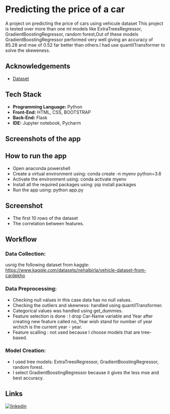 
# Predicting the price of a car

A project on predicting the price of cars using 
vehicule dataset This project is tested over more than one ml models like ExtraTreesRegressor, 
GradientBoostingRegressor, random forest,Out of these 
models GradientBoostingRegressor performed very well giving an accuracy of 85.28 
and mse of 0.52 far better than others.I had use quantilTransformer to solve the skeweness. 


## Acknowledgements

 - [Dataset](https://www.kaggle.com/datasets/nehalbirla/vehicle-dataset-from-cardekho)


## Tech Stack

- **Programming Language:** Python
- **Front-End:** HTML, CSS, BOOTSTRAP
- **Back-End:** Flask
- **IDE:** Jupyter notebook, Pycharm




## Screenshots of the app

## How to run the app
- Open anaconda powershell
- Create a virtual environment using: conda create -n myenv python=3.6
- Activate the environment using: conda activate myenv
- Install all the required packages using: pip install packages
- Run the app using: python app.py
## Screenshot 

- The first 10 rows of the dataset
- The correlation between features.

## Workflow
### Data Collection: 
usnig the following dataset from kaggle:
https://www.kaggle.com/datasets/nehalbirla/vehicle-dataset-from-cardekho 
### Data Preprocessing:
- Checking null values in this case data has no null values.
- Checking the outliers and skewness: handled using quantilTransformer.
- Categorical values was handled using get_dummies.
- Feature selection is done : I drop Car-Name variable and Year after creating new feature called no_Year wish stand for number of year wchich is the current year - year.
- Feature scalling : not used because I choose models that are tree-based.
### Model Creation:
* I used tree models: ExtraTreesRegressor, GradientBoostingRegressor, random forest.
* I select GradientBoostingRegressor because it gives the less mse and best accuracy.

##  Links
[![linkedin](https://jo.linkedin.com/in/nouhaila-bouanane-4a1313242)](https://www.linkedin.com/)
